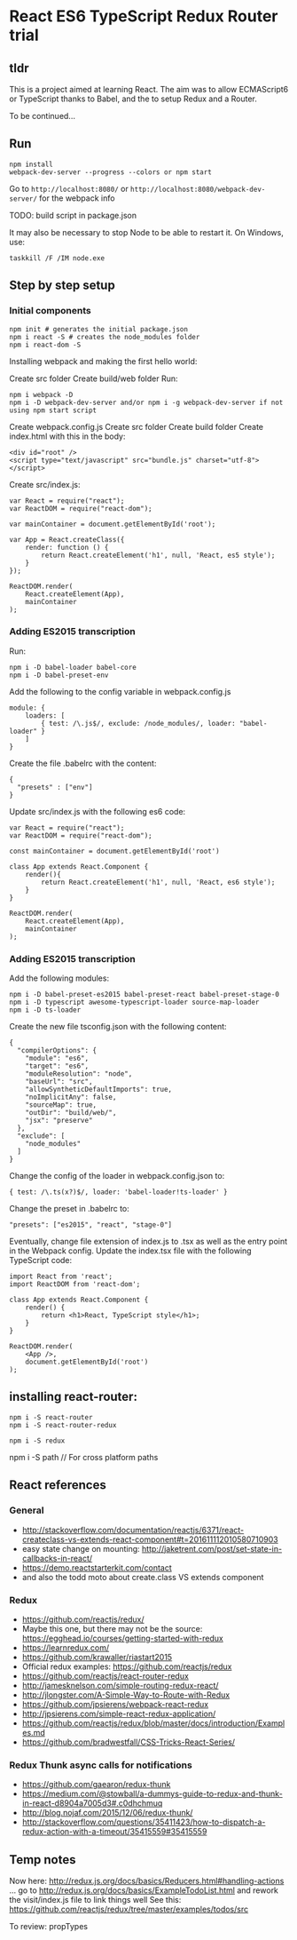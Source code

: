 # React ES6 TypeScript Redux Router trial

## tldr

This is a project aimed at learning React. The aim was to allow ECMAScript6 or TypeScript thanks to Babel, and the to setup Redux and a Router.

To be continued...


## Run


    npm install
    webpack-dev-server --progress --colors or npm start

Go to `http://localhost:8080/` or `http://localhost:8080/webpack-dev-server/` for the webpack info

TODO: build script in package.json

It may also be necessary to stop Node to be able to restart it. On Windows, use:

    taskkill /F /IM node.exe 


## Step by step setup

### Initial components

    npm init # generates the initial package.json
    npm i react -S # creates the node_modules folder
    npm i react-dom -S

Installing webpack and making the first hello world:

Create src folder
Create build/web folder
Run:

    npm i webpack -D
    npm i -D webpack-dev-server and/or npm i -g webpack-dev-server if not using npm start script

Create webpack.config.js
Create src folder
Create build folder
Create index.html with this in the body:

    <div id="root" />
    <script type="text/javascript" src="bundle.js" charset="utf-8"></script>
    
Create src/index.js:

    var React = require("react");
    var ReactDOM = require("react-dom");
    
    var mainContainer = document.getElementById('root');
    
    var App = React.createClass({
        render: function () {
            return React.createElement('h1', null, 'React, es5 style');
        }
    });
    
    ReactDOM.render(
        React.createElement(App),
        mainContainer
    );

### Adding ES2015 transcription

Run:

    npm i -D babel-loader babel-core
    npm i -D babel-preset-env

Add the following to the config variable in webpack.config.js

    module: {
        loaders: [
            { test: /\.js$/, exclude: /node_modules/, loader: "babel-loader" }
        ]
    }

Create the file .babelrc with the content:

    {
      "presets" : ["env"]
    }

Update src/index.js with the following es6 code:

    var React = require("react");
    var ReactDOM = require("react-dom");
    
    const mainContainer = document.getElementById('root')
    
    class App extends React.Component {
        render(){
            return React.createElement('h1', null, 'React, es6 style');
        }
    }
    
    ReactDOM.render(
        React.createElement(App),
        mainContainer
    );

### Adding ES2015 transcription

Add the following modules:

    npm i -D babel-preset-es2015 babel-preset-react babel-preset-stage-0
    npm i -D typescript awesome-typescript-loader source-map-loader
    npm i -D ts-loader

Create the new file tsconfig.json with the following content:

    {
      "compilerOptions": {
        "module": "es6",
        "target": "es6",
        "moduleResolution": "node",
        "baseUrl": "src",
        "allowSyntheticDefaultImports": true,
        "noImplicitAny": false,
        "sourceMap": true,
        "outDir": "build/web/",
        "jsx": "preserve"
      },
      "exclude": [
        "node_modules"
      ]
    }

Change the config of the loader in webpack.config.json to:

    { test: /\.ts(x?)$/, loader: 'babel-loader!ts-loader' }

Change the preset in .babelrc to:

    "presets": ["es2015", "react", "stage-0"]

Eventually, change file extension of index.js to .tsx as well as the entry point in the Webpack config. Update the index.tsx file with the following TypeScript code:

    import React from 'react';
    import ReactDOM from 'react-dom';
    
    class App extends React.Component {
        render() {
            return <h1>React, TypeScript style</h1>;
        }
    }
    
    ReactDOM.render(
        <App />,
        document.getElementById('root')
    );


## installing react-router:

    npm i -S react-router
    npm i -S react-router-redux
    
    npm i -S redux

npm i -S path // For cross platform paths




## React references

### General
- http://stackoverflow.com/documentation/reactjs/6371/react-createclass-vs-extends-react-component#t=201611112010580710903
- easy state change on mounting: http://jaketrent.com/post/set-state-in-callbacks-in-react/
- https://demo.reactstarterkit.com/contact
- and also the todd moto about create.class VS extends component

### Redux
- https://github.com/reactjs/redux/
- Maybe this one, but there may not be the source: https://egghead.io/courses/getting-started-with-redux
- https://learnredux.com/
- https://github.com/krawaller/riastart2015
- Official redux examples: https://github.com/reactjs/redux
- https://github.com/reactjs/react-router-redux
- http://jamesknelson.com/simple-routing-redux-react/
- http://jlongster.com/A-Simple-Way-to-Route-with-Redux
- https://github.com/jpsierens/webpack-react-redux
- http://jpsierens.com/simple-react-redux-application/
- https://github.com/reactjs/redux/blob/master/docs/introduction/Examples.md
- https://github.com/bradwestfall/CSS-Tricks-React-Series/

### Redux Thunk async calls for notifications
- https://github.com/gaearon/redux-thunk
- https://medium.com/@stowball/a-dummys-guide-to-redux-and-thunk-in-react-d8904a7005d3#.c0dhchmuq
- http://blog.nojaf.com/2015/12/06/redux-thunk/
- http://stackoverflow.com/questions/35411423/how-to-dispatch-a-redux-action-with-a-timeout/35415559#35415559

## Temp notes

Now here: http://redux.js.org/docs/basics/Reducers.html#handling-actions
... go to http://redux.js.org/docs/basics/ExampleTodoList.html and rework the visit/index.js file to link things well
See this: https://github.com/reactjs/redux/tree/master/examples/todos/src

To review: propTypes 

